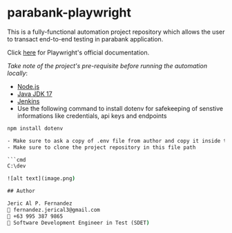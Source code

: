 # parabank-playwright
This is a fully-functional automation project repository which allows the user to transact end-to-end testing in parabank application.

Click [here](https://playwright.dev/docs/intro) for Playwright's official documentation.

_Take note of the project's pre-requisite before running the automation locally_:

- [Node.js](https://nodejs.org/en/download)
- [Java JDK 17](https://www.oracle.com/java/technologies/javase/jdk17-archive-downloads.html)
- [Jenkins](https://www.jenkins.io/download/)
- Use the following command to install dotenv for safekeeping of senstive informations like credentials, api keys and endpoints
```cmd
npm install dotenv

- Make sure to ask a copy of .env file from author and copy it inside the cloned project folder
- Make sure to clone the project repository in this file path

```cmd
C:\dev

![alt text](image.png)

## Author

Jeric Al P. Fernandez  
📧 fernandez.jerical3@gmail.com  
📱 +63 995 387 9865  
💼 Software Development Engineer in Test (SDET)